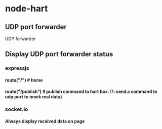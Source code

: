 # node-hart

## UDP port forwarder
UDP forwarder 
## Display UDP port forwarder status
### expressjs
#### route("/") # home
#### route("/publish") # publish command to hart box. (1: send a command to udp port to mock real data)

### socket.io
#### Always display received data on page
